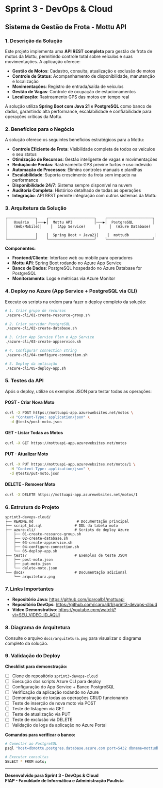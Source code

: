 # Sprint 3 - DevOps & Cloud
## Sistema de Gestão de Frota - Mottu API

### 1. Descrição da Solução

Este projeto implementa uma **API REST completa** para gestão de frota de motos da Mottu, permitindo controle total sobre veículos e suas movimentações. A aplicação oferece:

- **Gestão de Motos**: Cadastro, consulta, atualização e exclusão de motos
- **Controle de Status**: Acompanhamento de disponibilidade, manutenção e localização
- **Movimentações**: Registro de entrada/saída de veículos
- **Gestão de Vagas**: Controle de ocupação de estacionamentos
- **Localização**: Rastreamento GPS das motos em tempo real

A solução utiliza **Spring Boot com Java 21** e **PostgreSQL** como banco de dados, garantindo alta performance, escalabilidade e confiabilidade para operações críticas da Mottu.

### 2. Benefícios para o Negócio

A solução oferece os seguintes benefícios estratégicos para a Mottu:

- **Controle Eficiente de Frota**: Visibilidade completa de todos os veículos e seu status
- **Otimização de Recursos**: Gestão inteligente de vagas e movimentações
- **Redução de Perdas**: Rastreamento GPS previne furtos e uso indevido
- **Automação de Processos**: Elimina controles manuais e planilhas
- **Escalabilidade**: Suporta crescimento da frota sem impacto na performance
- **Disponibilidade 24/7**: Sistema sempre disponível na nuvem
- **Auditoria Completa**: Histórico detalhado de todas as operações
- **Integração**: API REST permite integração com outros sistemas da Mottu

### 3. Arquitetura da Solução

```
┌─────────────┐    ┌─────────────────────┐    ┌─────────────────────┐
│   Usuário   │───▶│  Mottu API          │───▶│  PostgreSQL         │
│   (Web/Mobile)│    │  (App Service)      │    │  (Azure Database)   │
│             │    │  Spring Boot + Java21│    │  mottudb            │
└─────────────┘    └─────────────────────┘    └─────────────────────┘
```

**Componentes:**
- **Frontend/Cliente**: Interface web ou mobile para operadores
- **Mottu API**: Spring Boot rodando no Azure App Service
- **Banco de Dados**: PostgreSQL hospedado no Azure Database for PostgreSQL
- **Monitoramento**: Logs e métricas via Azure Monitor

### 4. Deploy no Azure (App Service + PostgreSQL via CLI)

Execute os scripts na ordem para fazer o deploy completo da solução:

```bash
# 1. Criar grupo de recursos
./azure-cli/01-create-resource-group.sh

# 2. Criar servidor PostgreSQL
./azure-cli/02-create-database.sh

# 3. Criar App Service Plan e App Service
./azure-cli/03-create-appservice.sh

# 4. Configurar connection string
./azure-cli/04-configure-connection.sh

# 5. Deploy da aplicação
./azure-cli/05-deploy-app.sh
```

### 5. Testes da API

Após o deploy, utilize os exemplos JSON para testar todas as operações:

#### **POST - Criar Nova Moto**
```bash
curl -X POST https://mottuapi-app.azurewebsites.net/motos \
  -H "Content-Type: application/json" \
  -d @tests/post-moto.json
```

#### **GET - Listar Todas as Motos**
```bash
curl -X GET https://mottuapi-app.azurewebsites.net/motos
```

#### **PUT - Atualizar Moto**
```bash
curl -X PUT https://mottuapi-app.azurewebsites.net/motos/1 \
  -H "Content-Type: application/json" \
  -d @tests/put-moto.json
```

#### **DELETE - Remover Moto**
```bash
curl -X DELETE https://mottuapi-app.azurewebsites.net/motos/1
```

### 6. Estrutura do Projeto

```
sprint3-devops-cloud/
├── README.md                    # Documentação principal
├── script_bd.sql               # DDL da tabela moto
├── azure-cli/                  # Scripts de deploy Azure
│   ├── 01-create-resource-group.sh
│   ├── 02-create-database.sh
│   ├── 03-create-appservice.sh
│   ├── 04-configure-connection.sh
│   └── 05-deploy-app.sh
├── tests/                      # Exemplos de teste JSON
│   ├── post-moto.json
│   ├── put-moto.json
│   └── delete-moto.json
└── docs/                       # Documentação adicional
    └── arquitetura.png
```

### 7. Links Importantes

- **Repositório Java**: https://github.com/icaroalb1/mottuapi
- **Repositório DevOps**: https://github.com/icaroalb1/sprint3-devops-cloud
- **Vídeo Demonstrativo**: https://youtube.com/watch\?v\=SEU_VIDEO_ID_AQUI

### 8. Diagrama de Arquitetura

Consulte o arquivo `docs/arquitetura.png` para visualizar o diagrama completo da solução.

### 9. Validação do Deploy

**Checklist para demonstração:**

- [ ] Clone do repositório `sprint3-devops-cloud`
- [ ] Execução dos scripts Azure CLI para deploy
- [ ] Configuração do App Service + Banco PostgreSQL
- [ ] Verificação da aplicação rodando no Azure
- [ ] Demonstração de todas as operações CRUD funcionando
- [ ] Teste de inserção de nova moto via POST
- [ ] Teste de listagem via GET
- [ ] Teste de atualização via PUT
- [ ] Teste de exclusão via DELETE
- [ ] Validação de logs da aplicação no Azure Portal

**Comandos para verificar o banco:**
```bash
# Conectar ao PostgreSQL
psql "host=dbmottu.postgres.database.azure.com port=5432 dbname=mottudb user=mottuadmin password=SenhaForte123! sslmode=require"

# Executar consultas
SELECT * FROM moto;
```

---

**Desenvolvido para Sprint 3 - DevOps & Cloud**  
**FIAP - Faculdade de Informática e Administração Paulista**
